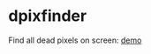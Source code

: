 dpixfinder
==========

Find all dead pixels on screen:
<a href='http://aldb.github.io/dpixfinder/'> demo</a>
